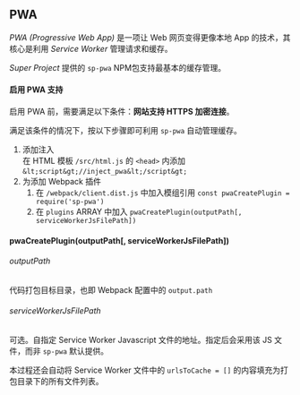 ## PWA

*PWA (Progressive Web App)* 是一项让 Web 网页变得更像本地 App 的技术，其核心是利用 *Service Worker* 管理请求和缓存。

*Super Project* 提供的 `sp-pwa` NPM包支持最基本的缓存管理。

#### 启用 PWA 支持

启用 PWA 前，需要满足以下条件：**网站支持 HTTPS 加密连接**。

满足该条件的情况下，按以下步骤即可利用 `sp-pwa` 自动管理缓存。

1. 添加注入<br>
    在 HTML 模板 `/src/html.js` 的 `<head>` 内添加 `&lt;script&gt;//inject_pwa&lt;/script&gt;`
2. 为添加 Webpack 插件
    1. 在 `/webpack/client.dist.js` 中加入模组引用 `const pwaCreatePlugin = require('sp-pwa')`
    2. 在 `plugins` ARRAY 中加入 `pwaCreatePlugin(outputPath[, serviceWorkerJsFilePath])`

#### pwaCreatePlugin(outputPath[, serviceWorkerJsFilePath])

###### outputPath

代码打包目标目录，也即 Webpack 配置中的 `output.path`

###### serviceWorkerJsFilePath

可选。自指定 Service Worker Javascript 文件的地址。指定后会采用该 JS 文件，而非 `sp-pwa` 默认提供。

本过程还会自动将 Service Worker 文件中的 `urlsToCache = []` 的内容填充为打包目录下的所有文件列表。